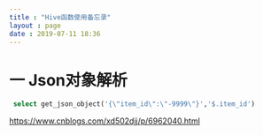 ```yaml
---
title : "Hive函数使用备忘录"
layout : page
date : 2019-07-11 18:36
---
```




# 一 Json对象解析

```sql
 select get_json_object('{\"item_id\":\"-9999\"}','$.item_id') 
```

<https://www.cnblogs.com/xd502djj/p/6962040.html>